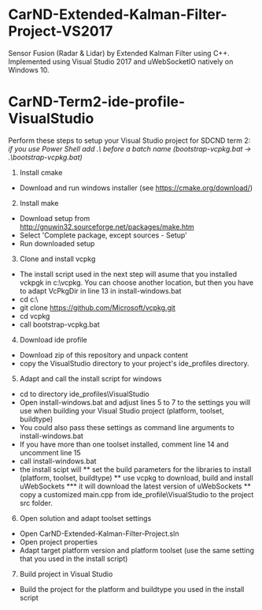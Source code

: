 # CarND-Extended-Kalman-Filter-Project-VS2017
Sensor Fusion (Radar &amp; Lidar) by Extended Kalman Filter using C++. Implemented using Visual Studio 2017 and uWebSocketIO natively on Windows 10.

# CarND-Term2-ide-profile-VisualStudio

Perform these steps to setup your Visual Studio project for SDCND term 2:\
_if you use Power Shell add .\\ before a batch name (bootstrap-vcpkg.bat -> .\\bootstrap-vcpkg.bat)_

1. Install cmake
* Download and run windows installer (see https://cmake.org/download/)

2. Install make
* Download setup from http://gnuwin32.sourceforge.net/packages/make.htm
* Select 'Complete package, except sources - Setup'
* Run downloaded setup

3. Clone and install vcpkg
* The install script used in the next step will asume that you installed vckpgk in c:\\vcpkg. You can choose another location, but then you have to adapt VcPkgDir in line 13 in install-windows.bat
* cd c:\\
* git clone https://github.com/Microsoft/vcpkg.git
* cd vcpkg
* call bootstrap-vcpkg.bat

4. Download ide profile
* Download zip of this repository and unpack content
* copy the VisualStudio directory to your project's ide_profiles directory.

5. Adapt and call the install script for windows
* cd to directory ide_profiles\\VisualStudio
* Open install-windows.bat and adjust lines 5 to 7 to the settings you will use when building your Visual Studio project (platform, toolset, buildtype)
* You could also pass these settings as command line arguments to install-windows.bat
* If you have more than one toolset installed, comment line 14 and uncomment line 15
* call install-windows.bat
* the install scipt will
** set the build parameters for the libraries to install (platform, toolset, buildtype)
** use vcpkg to download, build and install uWebSockets
*** it will download the latest version of uWebSockets
** copy a customized main.cpp from  ide_profile\\VisualStudio to the project src folder.

6. Open solution and adapt toolset settings
* Open CarND-Extended-Kalman-Filter-Project.sln
* Open project properties
* Adapt target platform version and platform toolset (use the same setting that you used in the install script)

7. Build project in Visual Studio
* Build the project for the platform and buildtype you used in the install script
